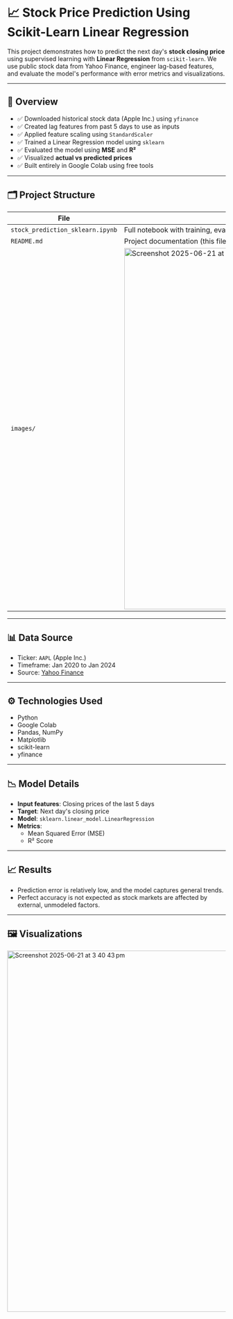 # 📈 Stock Price Prediction Using Scikit-Learn Linear Regression

This project demonstrates how to predict the next day's **stock closing price** using supervised learning with **Linear Regression** from `scikit-learn`. We use public stock data from Yahoo Finance, engineer lag-based features, and evaluate the model's performance with error metrics and visualizations.

---

## 🧠 Overview

- ✅ Downloaded historical stock data (Apple Inc.) using `yfinance`
- ✅ Created lag features from past 5 days to use as inputs
- ✅ Applied feature scaling using `StandardScaler`
- ✅ Trained a Linear Regression model using `sklearn`
- ✅ Evaluated the model using **MSE** and **R²**
- ✅ Visualized **actual vs predicted prices**
- ✅ Built entirely in Google Colab using free tools

---

## 🗂️ Project Structure

| File | Description |
|------|-------------|
| `stock_prediction_sklearn.ipynb` | Full notebook with training, evaluation, and plots |
| `README.md` | Project documentation (this file) |
| `images/` | <img width="833" alt="Screenshot 2025-06-21 at 3 40 43 pm" src="https://github.com/user-attachments/assets/801a86c1-5b10-4ead-8680-3e71007768d6" />|

---

## 📊 Data Source

- Ticker: `AAPL` (Apple Inc.)
- Timeframe: Jan 2020 to Jan 2024
- Source: [Yahoo Finance](https://finance.yahoo.com/)

---

## ⚙️ Technologies Used

- Python
- Google Colab
- Pandas, NumPy
- Matplotlib
- scikit-learn
- yfinance

---

## 📉 Model Details

- **Input features**: Closing prices of the last 5 days
- **Target**: Next day's closing price
- **Model**: `sklearn.linear_model.LinearRegression`
- **Metrics**:
  - Mean Squared Error (MSE)
  - R² Score

---

## 📈 Results

- Prediction error is relatively low, and the model captures general trends.
- Perfect accuracy is not expected as stock markets are affected by external, unmodeled factors.

---

## 🖼️ Visualizations

<img width="833" alt="Screenshot 2025-06-21 at 3 40 43 pm" src="https://github.com/user-attachments/assets/801a86c1-5b10-4ead-8680-3e71007768d6" />
